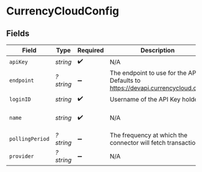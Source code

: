 # CurrencyCloudConfig


## Fields

| Field                                                                         | Type                                                                          | Required                                                                      | Description                                                                   | Example                                                                       |
| ----------------------------------------------------------------------------- | ----------------------------------------------------------------------------- | ----------------------------------------------------------------------------- | ----------------------------------------------------------------------------- | ----------------------------------------------------------------------------- |
| `apiKey`                                                                      | *string*                                                                      | :heavy_check_mark:                                                            | N/A                                                                           | XXX                                                                           |
| `endpoint`                                                                    | *?string*                                                                     | :heavy_minus_sign:                                                            | The endpoint to use for the API. Defaults to https://devapi.currencycloud.com | XXX                                                                           |
| `loginID`                                                                     | *string*                                                                      | :heavy_check_mark:                                                            | Username of the API Key holder                                                | XXX                                                                           |
| `name`                                                                        | *string*                                                                      | :heavy_check_mark:                                                            | N/A                                                                           | My CurrencyCloud Account                                                      |
| `pollingPeriod`                                                               | *?string*                                                                     | :heavy_minus_sign:                                                            | The frequency at which the connector will fetch transactions                  | 60s                                                                           |
| `provider`                                                                    | *?string*                                                                     | :heavy_minus_sign:                                                            | N/A                                                                           |                                                                               |